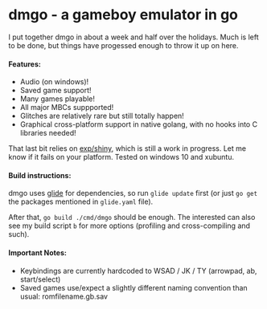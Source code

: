# dmgo - a gameboy emulator in go

I put together dmgo in about a week and half over the holidays. Much is left to be done, but things have progessed enough to throw it up on here.

#### Features:
 * Audio (on windows)!
 * Saved game support!
 * Many games playable!
 * All major MBCs suppported!
 * Glitches are relatively rare but still totally happen!
 * Graphical cross-platform support in native golang, with no hooks into C libraries needed!

That last bit relies on [exp/shiny](https://github.com/golang/exp/tree/master/shiny), which is still a work in progress. Let me know if it fails on your platform.
Tested on windows 10 and xubuntu.

#### Build instructions:

dmgo uses [glide](https://github.com/Masterminds/glide) for dependencies, so run `glide update` first (or just `go get` the packages mentioned in `glide.yaml` file).

After that, `go build ./cmd/dmgo` should be enough. The interested can also see my build script `b` for more options (profiling and cross-compiling and such).

#### Important Notes:

 * Keybindings are currently hardcoded to WSAD / JK / TY (arrowpad, ab, start/select)
 * Saved games use/expect a slightly different naming convention than usual: romfilename.gb.sav
